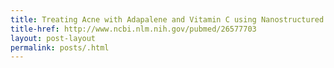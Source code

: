 ```yaml
---
title: Treating Acne with Adapalene and Vitamin C using Nanostructured Lipid Carriers
title-href: http://www.ncbi.nlm.nih.gov/pubmed/26577703
layout: post-layout
permalink: posts/.html
---
```


